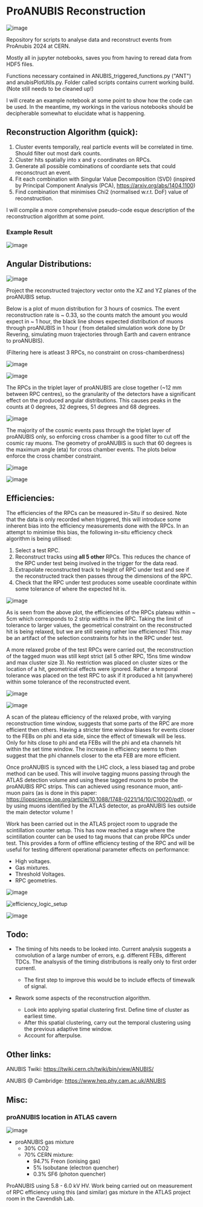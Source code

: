 # ProANUBIS Reconstruction

![image](https://github.com/PatrickC12/ProAnubisReconstruction/assets/123903514/06402d57-ecf8-4095-9aa8-93e6ff16fdb6)

Repository for scripts to analyse data and reconstruct events from ProAnubis 2024 at CERN.

Mostly all in jupyter notebooks, saves you from having to reread data from HDF5 files.

Functions necessary contained in ANUBIS_triggered_functions.py ("ANT") and anubisPlotUtils.py. Folder called scripts contains current working build. (Note still needs to be cleaned up!)

I will create an example notebook at some point to show how the code can be used. In the meantime, my workings in the various notebooks should be decipherable somewhat to elucidate what is happening. 

## Reconstruction Algorithm (quick):

1) Cluster events temporally, real particle events will be correlated in time. Should filter out most dark counts.
2) Cluster hits spatially into x and y coordinates on RPCs.
3) Generate all possible combinations of coordiante sets that could reconsctruct an event.
4) Fit each combination with Singular Value Decomposition (SVD) (inspired by Principal Component Analysis (PCA), https://arxiv.org/abs/1404.1100) 
5) Find combination that minimises Chi2 (normalised w.r.t. DoF) value of reconstruction.

I will compile a more comprehensive pseudo-code esque description of the reconstruction algorithm at some point.

### Example Result

![image](https://github.com/PatrickC12/ProAnubisReconstruction/assets/123903514/1247454e-79fc-4051-9643-89fa04a117dc)

## Angular Distributions:

![image](https://github.com/PatrickC12/ProAnubisReconstruction/assets/123903514/f32c77a0-e70f-4c06-b33a-0bb9aa48e625)

Project the reconstructed trajectory vector onto the XZ and YZ planes of the proANUBIS setup.

Below is a plot of muon distribution for 3 hours of cosmics. The event reconstruction rate is ~ 0.33, so the counts match the amount you would expect in ~ 1 hour, the black line shows expected distribution of muons through proANUBIS in 1 hour ( from detailed simulation work done by Dr Revering, simulating muon trajectories through Earth and cavern entrance to proANUBIS).

(Filtering here is atleast 3 RPCs, no constraint on cross-chamberdness)

![image](https://github.com/PatrickC12/ProAnubisReconstruction/assets/123903514/0ad34672-e9ee-4d7a-b00c-dc5799accfdb)

![image](https://github.com/PatrickC12/ProAnubisReconstruction/assets/123903514/a6511c0e-33cc-45a1-a2ad-2d7547cd27ce)

The RPCs in the triplet layer of proANUBIS are close together (~12 mm between RPC centres), so the granularity of the detectors have a significant effect on the produced angular distributions.
This causes peaks in the counts at 0 degrees, 32 degrees, 51 degrees and 68 degrees. 

![image](https://github.com/PatrickC12/ProAnubisReconstruction/assets/123903514/acc2c0b7-ccfe-467b-9532-2c61d42a3d58)

The majority of the cosmic events pass through the triplet layer of proANUBIS only, so enforcing cross chamber is a good filter to cut off the cosmic ray muons. The geometry of proANUBIS is such that 60 degrees is the maximum angle (eta) for cross chamber events. The plots below enforce the cross chamber constraint. 

![image](https://github.com/PatrickC12/ProAnubisReconstruction/assets/123903514/e950af9c-8902-4635-9343-52a393798f19)

![image](https://github.com/PatrickC12/ProAnubisReconstruction/assets/123903514/c00c0e2b-c6c7-4b94-a771-c609224e02e7)

## Efficiencies:

The efficiencies of the RPCs can be measured in-Situ if so desired. Note that the data is only recorded when triggered, this will introduce some inherent bias into the efficiency measurements done with the RPCs. In an attempt to minimise this bias, the following in-situ efficiency check algorithm is being utilised:

1) Select a test RPC.
2) Reconstruct tracks using **all 5 other** RPCs. This reduces the chance of the RPC under test being involved in the trigger for the data read.
3) Extrapolate reconstructed track to height of RPC under test and see if the reconstructed track then passes throug the dimensions of the RPC.
4) Check that the RPC under test produces some useable coordinate within some tolerance of where the expected hit is.

![image](https://github.com/PatrickC12/ProAnubisReconstruction/assets/123903514/e3c345aa-7f29-441d-9bad-a1e9f42d4faf)

As is seen from the above plot, the efficiencies of the RPCs plateau within ~ 5cm which corresponds to 2 strip widths in the RPC. Taking the limit of tolerance to larger values, the geometrical constraint on the reconstructed hit is being relaxed, but we are still seeing rather low efficiences! This may be an artifact of the selection constraints for hits in the RPC under test. 

A more relaxed probe of the test RPCs were carried out, the reconstruction of the tagged muon was still kept strict (all 5 other RPC, 15ns time window and max cluster size 3). No restriction was placed on cluster sizes or the location of a hit, geometrical effects were ignored. Rather a temporal tolerance was placed on the test RPC to ask if it produced a hit (anywhere) within some tolerance of the reconstructed event. 

![image](https://github.com/PatrickC12/ProAnubisReconstruction/assets/123903514/2a03720e-b6aa-45af-bbc3-7540832eaa64)

![image](https://github.com/PatrickC12/ProAnubisReconstruction/assets/123903514/ec1bc588-2ad3-4ab6-8637-54b5ec245310)

A scan of the plateau efficiency of the relaxed probe, with varying reconstruction time window, suggests that some parts of the RPC are more efficient then others. Having a stricter time window biases for events closer to the FEBs on phi and eta side, since the effect of timewalk will be less. Only for hits close to phi and eta FEBs will the phi and eta channels hit within the set time window. The increase in efficiency seems to then suggest that the phi channels closer to the eta FEB are more efficient.

Once proANUBIS is synced with the LHC clock, a less biased tag and probe method can be used. This will involve tagging muons passing through the ATLAS detection volume and using these tagged muons to probe the proANUBIS RPC strips. This can achieved using resonance muon, anti-muon pairs (as is done in this paper: https://iopscience.iop.org/article/10.1088/1748-0221/14/10/C10020/pdf), or by using muons identified by the ATLAS detector, as proANUBIS lies outside the main detector volume !

Work has been carried out in the ATLAS project room to upgrade the scintillation counter setup. This has now reached a stage where the scintillation counter can be used to tag muons that can probe RPCs under test. This provides a form of offline efficiency testing of the RPC and will be useful for testing different operational parameter effects on performance:

  - High voltages.
  - Gas mixtures.
  - Threshold Voltages.
  - RPC geometries.

![image](https://github.com/PatrickC12/ProAnubisReconstruction/assets/123903514/08ff0d09-3cf9-437b-8a74-26c6bd90a283)

![efficiency_logic_setup](https://github.com/PatrickC12/ProAnubisReconstruction/assets/123903514/c2c9aefc-f58d-45ae-ba57-37990f3fef15)

![image](https://github.com/PatrickC12/ProAnubisReconstruction/assets/123903514/9a2747ab-f7a8-4bb7-bc2c-6e0d6d7c929d)

## Todo:

- The timing of hits needs to be looked into. Current analysis suggests a convolution of a large number of errors, e.g. different FEBs, different TDCs. The analsysis of the timing distributions is really only to first order currentl.
  - The first step to improve this would be to include effects of timewalk of signal.

- Rework some aspects of the reconstruction algorithm.
  - Look into applying spatial clustering first. Define time of cluster as earliest time.
  - After this spatial clustering, carry out the temporal clustering using the previous adaptive time window.
  - Account for afterpulse.

## Other links:

ANUBIS Twiki: https://twiki.cern.ch/twiki/bin/view/ANUBIS/

ANUBIS @ Cambridge: https://www.hep.phy.cam.ac.uk/ANUBIS

## Misc:

### proANUBIS location in ATLAS cavern
![image](https://github.com/PatrickC12/ProAnubisReconstruction/assets/123903514/bdbf3f35-e784-494c-bad7-f01dd988a745)

- proANUBIS gas mixture
    - 30% CO2
    - 70% CERN mixture:
      - 94.7% Freon (ionising gas)
      - 5% Isobutane (electron quencher)
      - 0.3% SF6 (photon quencher)
  
ProANUBIS using 5.8 - 6.0 kV HV.
Work being carried out on measurement of RPC efficiency using this (and similar) gas mixture in the ATLAS project room in the Cavendish Lab.

